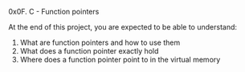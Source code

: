0x0F. C - Function pointers

At the end of this project, you are expected to be able to understand:
1. What are function pointers and how to use them
2. What does a function pointer exactly hold
3. Where does a function pointer point to in the virtual memory
